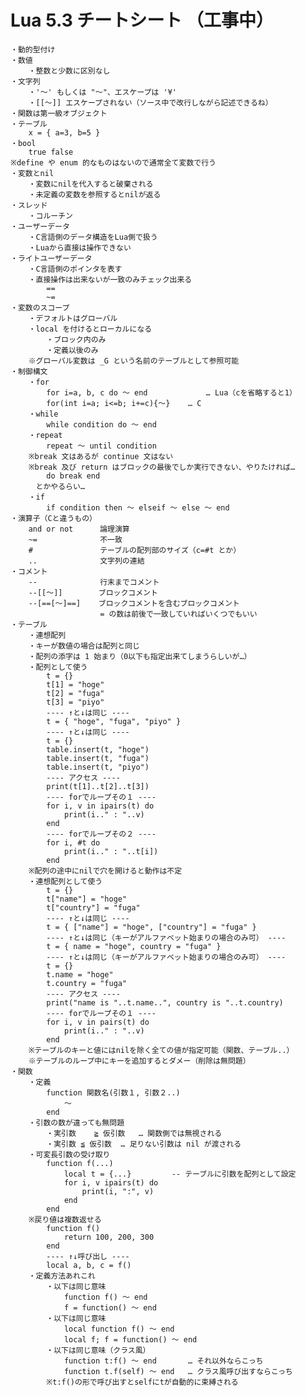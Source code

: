 # Lua 5.3 チートシート （工事中）

    ・動的型付け
    ・数値
        ・整数と少数に区別なし
    ・文字列
        ・'〜' もしくは "〜"、エスケープは '¥'
        ・[[〜]] エスケープされない（ソース中で改行しながら記述できるね）
    ・関数は第一級オブジェクト
    ・テーブル
        x = { a=3, b=5 }
    ・bool
        true false
    ※define や enum 的なものはないので通常全て変数で行う
    ・変数とnil
        ・変数にnilを代入すると破棄される
        ・未定義の変数を参照するとnilが返る
    ・スレッド
        ・コルーチン
    ・ユーザーデータ
        ・C言語側のデータ構造をLua側で扱う
        ・Luaから直接は操作できない
    ・ライトユーザーデータ
        ・C言語側のポインタを表す
        ・直接操作は出来ないが一致のみチェック出来る
            ==
            ~=
    ・変数のスコープ
        ・デフォルトはグローバル
        ・local を付けるとローカルになる
            ・ブロック内のみ
            ・定義以後のみ
        ※グローバル変数は _G という名前のテーブルとして参照可能
    ・制御構文
        ・for
            for i=a, b, c do 〜 end             … Lua（cを省略すると1）
            for(int i=a; i<=b; i+=c){〜}    … C
        ・while
            while condition do 〜 end
        ・repeat
            repeat 〜 until condition
        ※break 文はあるが continue 文はない
        ※break 及び return はブロックの最後でしか実行できない、やりたければ…
            do break end
        　とかやるらい…
        ・if
            if condition then 〜 elseif 〜 else 〜 end
    ・演算子（Cと違うもの）
        and or not      論理演算
        ~=              不一致
        #               テーブルの配列部のサイズ（c=#t とか）
        ..              文字列の連結
    ・コメント
        --              行末までコメント
        --[[〜]]        ブロックコメント
        --[==[〜]==]    ブロックコメントを含むブロックコメント
                        = の数は前後で一致していればいくつでもいい
    ・テーブル
        ・連想配列
        ・キーが数値の場合は配列と同じ
        ・配列の添字は 1 始まり（0以下も指定出来てしまうらしいが…）
        ・配列として使う
            t = {}
            t[1] = "hoge"
            t[2] = "fuga"
            t[3] = "piyo"
            ---- ↑と↓は同じ ----
            t = { "hoge", "fuga", "piyo" }
            ---- ↑と↓は同じ ----
            t = {}
            table.insert(t, "hoge")
            table.insert(t, "fuga")
            table.insert(t, "piyo")
            ---- アクセス ----
            print(t[1]..t[2]..t[3])
            ---- forでループその１ ----
            for i, v in ipairs(t) do
                print(i.." : "..v)
            end
            ---- forでループその２ ----
            for i, #t do
                print(i.." : "..t[i])
            end
        ※配列の途中にnilで穴を開けると動作は不定
        ・連想配列として使う
            t = {}
            t["name"] = "hoge"
            t["country"] = "fuga"
            ---- ↑と↓は同じ ----
            t = { ["name"] = "hoge", ["country"] = "fuga" }
            ---- ↑と↓は同じ（キーがアルファベット始まりの場合のみ可） ----
            t = { name = "hoge", country = "fuga" }
            ---- ↑と↓は同じ（キーがアルファベット始まりの場合のみ可） ----
            t = {}
            t.name = "hoge"
            t.country = "fuga"
            ---- アクセス ----
            print("name is "..t.name..", country is "..t.country)
            ---- forでループその１ ----
            for i, v in pairs(t) do
                print(i.." : "..v)
            end
        ※テーブルのキーと値にはnilを除く全ての値が指定可能（関数、テーブル..）
        ※テーブルのループ中にキーを追加するとダメー（削除は無問題）
    ・関数
        ・定義
            function 関数名(引数１, 引数２..)
                〜
            end
        ・引数の数が違っても無問題
            ・実引数    ≧ 仮引数   … 関数側では無視される
            ・実引数 ≦ 仮引数  … 足りない引数は nil が渡される
        ・可変長引数の受け取り
            function f(...)
                local t = {...}         -- テーブルに引数を配列として設定
                for i, v ipairs(t) do
                    print(i, ":", v)
                end
            end
        ※戻り値は複数返せる
            function f()
                return 100, 200, 300
            end
            ---- ↑↓呼び出し ----
            local a, b, c = f()
        ・定義方法あれこれ
            ・以下は同じ意味
                function f() 〜 end
                f = function() 〜 end
            ・以下は同じ意味
                local function f() 〜 end
                local f; f = function() 〜 end
            ・以下は同じ意味（クラス風）
                function t:f() 〜 end       … それ以外ならこっち
                function t.f(self) 〜 end   … クラス風呼び出すならこっち
            ※t:f()の形で呼び出すとselfにtが自動的に束縛される





